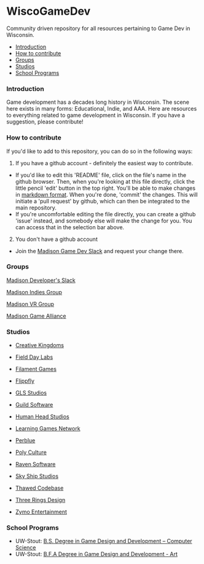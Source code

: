 # WiscoGameDev
Community driven repository for all resources pertaining to Game Dev in Wisconsin.
- [Introduction](#introduction)
- [How to contribute](#how-to-contribute)
- [Groups](#groups)
- [Studios](#studios)
- [School Programs](#school-programs)

### Introduction
Game development has a decades long history in Wisconsin. The scene here exists in many forms: Educational, Indie, and AAA. Here are resources to everything related to game development in Wisconsin. If you have a suggestion, please contribute!

### How to contribute
If you'd like to add to this repository, you can do so in the following ways:

1. If you have a github account - definitely the easiest way to contribute.
  - If you'd like to edit this 'README' file, click on the file's name in the github browser. Then, when you're looking at this file directly, click the little pencil 'edit' button in the top right. You'll be able to make changes in [markdown format](https://github.com/adam-p/markdown-here/wiki/Markdown-Cheatsheet). When you're done, 'commit' the changes. This will initiate a 'pull request' by github, which can then be integrated to the main repository.
  - If you're uncomfortable editing the file directly, you can create a github 'issue' instead, and somebody else will make the change for you. You can access that in the selection bar above.

2. You don't have a github account
  - Join the [Madison Game Dev Slack](https://madisongamedev.slack.com/messages/gamedev/) and request your change there.

### Groups
[Madison Developer's Slack](https://madisongamedev.slack.com/messages/gamedev/)

[Madison Indies Group](https://www.facebook.com/groups/madisonindies/)

[Madison VR Group](http://www.meetup.com/Madison-VR/)

[Madison Game Alliance](http://madisongamealliance.com/index.html)


### Studios
- [Creative Kingdoms](http://www.creativekingdoms.com/)

- [Field Day Labs](http://wid.wisc.edu/research/fielddaylab/)

- [Filament Games](https://www.filamentgames.com/)

- [Flippfly](http://flippfly.com/)

- [GLS Studios](http://www.glsstudios.com/)

- [Guild Software](http://www.guildsoftware.com/)

- [Human Head Studios](http://www.humanhead.com/)

- [Learning Games Network](http://learninggamesnetwork.org/)

- [Perblue](http://www.perblue.com/)

- [Poly Culture](http://www.polyculture.co/)

- [Raven Software](http://www.ravensoftware.com/)

- [Sky Ship Studios](http://www.skyshipstudios.com/)

- [Thawed Codebase](http://www.thawedcodebase.com/)

- [Three Rings Design](http://www.threerings.net/)

- [Zymo Entertainment](http://www.zymoent.com/)


### School Programs
- UW-Stout: [B.S. Degree in Game Design and Development – Computer Science](http://www.uwstout.edu/programs/bsgdd/)
- UW-Stout: [B.F.A Degree in Game Design and Development - Art](http://www.uwstout.edu/programs/bfagdd/)
